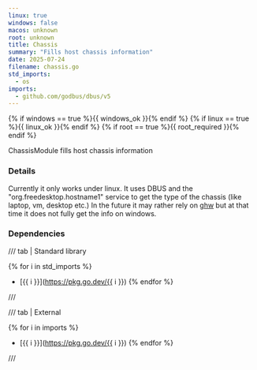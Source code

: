 ```yaml
---
linux: true
windows: false
macos: unknown
root: unknown
title: Chassis
summary: "Fills host chassis information"
date: 2025-07-24
filename: chassis.go
std_imports:
  - os
imports:
  - github.com/godbus/dbus/v5
---
```


{% if windows == true %}{{ windows_ok }}{% endif %}
{% if linux == true %}{{ linux_ok }}{% endif %}
{% if root == true %}{{ root_required }}{% endif %}

ChassisModule fills host chassis information

### Details


Currently it only works under linux. It uses DBUS and the "org.freedesktop.hostname1" service to get the type of the chassis (like laptop, vm, desktop etc.) In the future it may rather rely on [ghw](https://github.com/jaypipes/ghw/) but at that time it does not fully get the info on windows.

### Dependencies

/// tab | Standard library

{% for i in std_imports %}
- [{{ i }}](https://pkg.go.dev/{{ i }})
{% endfor %}

///

/// tab | External

{% for i in imports %}
- [{{ i }}](https://pkg.go.dev/{{ i }})
{% endfor %}

///
